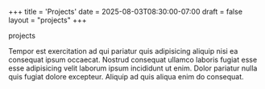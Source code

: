 +++
title = 'Projects'
date = 2025-08-03T08:30:00-07:00
draft = false
layout = "projects"
+++

projects

Tempor est exercitation ad qui pariatur quis adipisicing aliquip nisi ea consequat ipsum occaecat. Nostrud consequat ullamco laboris fugiat esse esse adipisicing velit laborum ipsum incididunt ut enim. Dolor pariatur nulla quis fugiat dolore excepteur. Aliquip ad quis aliqua enim do consequat.
